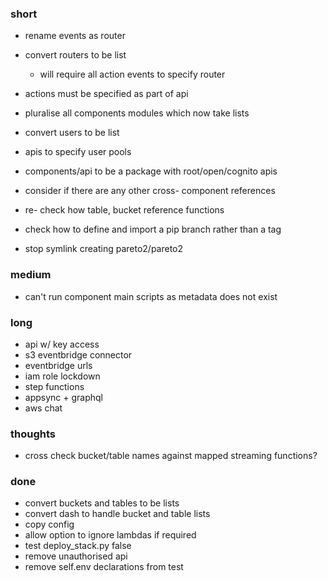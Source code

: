 ### short

- rename events as router
- convert routers to be list
  - will require all action events to specify router

- actions must be specified as part of api
- pluralise all components modules which now take lists

- convert users to be list
- apis to specify user pools

- components/api to be a package with root/open/cognito apis
- consider if there are any other cross- component references
- re- check how table, bucket reference functions
- check how to define and import a pip branch rather than a tag

- stop symlink creating pareto2/pareto2

### medium

- can't run component main scripts as metadata does not exist

### long

- api w/ key access
- s3 eventbridge connector
- eventbridge urls
- iam role lockdown
- step functions
- appsync + graphql
- aws chat

### thoughts

- cross check bucket/table names against mapped streaming functions?

### done

- convert buckets and tables to be lists
- convert dash to handle bucket and table lists
- copy config
- allow option to ignore lambdas if required
- test deploy_stack.py false
- remove unauthorised api
- remove self.env declarations from test

